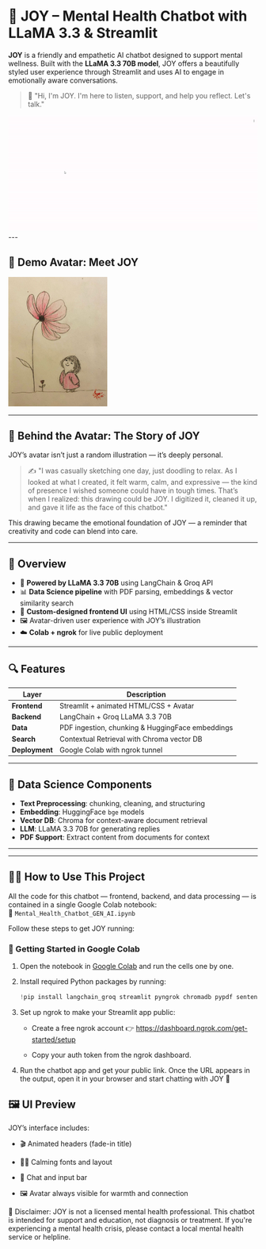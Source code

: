 # 🧠 JOY – Mental Health Chatbot with LLaMA 3.3 & Streamlit

**JOY** is a friendly and empathetic AI chatbot designed to support mental wellness. Built with the **LLaMA 3.3 70B model**, JOY offers a beautifully styled user experience through Streamlit and uses AI to engage in emotionally aware conversations.

> 💬 "Hi, I'm JOY. I'm here to listen, support, and help you reflect. Let's talk."
<img src="mental_health_app_video.gif" alt="JOY Avatar Drawing" width="800"/>
---

## 🌟 Demo Avatar: Meet JOY

<img src="joy_avatar_drawing.png" alt="JOY Avatar Drawing" width="200"/>

---

## 🎨 Behind the Avatar: The Story of JOY

JOY’s avatar isn’t just a random illustration — it’s deeply personal.

> ✍️ "I was casually sketching one day, just doodling to relax. As I looked at what I created, it felt warm, calm, and expressive — the kind of presence I wished someone could have in tough times. That’s when I realized: this drawing could be JOY. I digitized it, cleaned it up, and gave it life as the face of this chatbot."

This drawing became the emotional foundation of JOY — a reminder that creativity and code can blend into care.


---

## 🚀 Overview

- 🤖 **Powered by LLaMA 3.3 70B** using LangChain & Groq API
- 📊 **Data Science pipeline** with PDF parsing, embeddings & vector similarity search
- 🎨 **Custom-designed frontend UI** using HTML/CSS inside Streamlit
- 🖼️ Avatar-driven user experience with JOY’s illustration
- ☁️ **Colab + ngrok** for live public deployment

---

## 🔍 Features

| Layer        | Description |
|--------------|-------------|
| **Frontend** | Streamlit + animated HTML/CSS + Avatar |
| **Backend**  | LangChain + Groq LLaMA 3.3 70B |
| **Data**     | PDF ingestion, chunking & HuggingFace embeddings |
| **Search**   | Contextual Retrieval with Chroma vector DB |
| **Deployment** | Google Colab with ngrok tunnel |

---

## 🧪 Data Science Components

- **Text Preprocessing**: chunking, cleaning, and structuring
- **Embedding**: HuggingFace `bge` models
- **Vector DB**: Chroma for context-aware document retrieval
- **LLM**: LLaMA 3.3 70B for generating replies
- **PDF Support**: Extract content from documents for context

---


---

## 🧑‍💻 How to Use This Project

All the code for this chatbot — frontend, backend, and data processing — is contained in a single Google Colab notebook:  
📘 `Mental_Health_Chatbot_GEN_AI.ipynb`

Follow these steps to get JOY running:



### 🚀 Getting Started in Google Colab

1. Open the notebook in [Google Colab](https://colab.research.google.com) and run the cells one by one.  
2. Install required Python packages by running:

   ```python
   !pip install langchain_groq streamlit pyngrok chromadb pypdf sentence_transformers langchain_community
3. Set up ngrok to make your Streamlit app public:

   - Create a free ngrok account 👉 https://dashboard.ngrok.com/get-started/setup

   - Copy your auth token from the ngrok dashboard.
  
4. Run the chatbot app and get your public link. Once the URL appears in the output, open it in your browser and start chatting with JOY 💬

## 🖼️ UI Preview
JOY’s interface includes:

- 🎬 Animated headers (fade-in title)

- 🧘‍♀️ Calming fonts and layout

- 💬 Chat and input bar

- 🖼️ Avatar always visible for warmth and connection

🛑 Disclaimer:
JOY is not a licensed mental health professional.
This chatbot is intended for support and education, not diagnosis or treatment.
If you're experiencing a mental health crisis, please contact a local mental health service or helpline.
  





